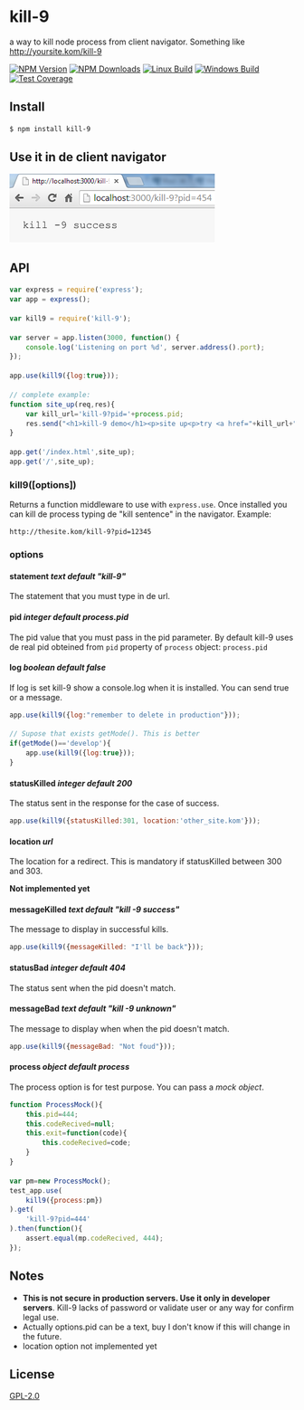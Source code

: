 # kill-9
a way to kill node process from client navigator. Something like http://yoursite.kom/kill-9

[![NPM Version][npm-image]][npm-url]
[![NPM Downloads][downloads-image]][downloads-url]
[![Linux Build][travis-image]][travis-url]
[![Windows Build][appveyor-image]][appveyor-url]
[![Test Coverage][coveralls-image]][coveralls-url]

## Install

```sh
$ npm install kill-9
```

## Use it in de client navigator

![use kill-9 as a url in the navigator](docs/chromeKill-9.png)

## API

```js
var express = require('express');
var app = express();

var kill9 = require('kill-9');

var server = app.listen(3000, function() {
    console.log('Listening on port %d', server.address().port);
});

app.use(kill9({log:true}));

// complete example: 
function site_up(req,res){
    var kill_url='kill-9?pid='+process.pid;
    res.send("<h1>kill-9 demo</h1><p>site up<p>try <a href="+kill_url+">"+kill_url+"</a>");
}

app.get('/index.html',site_up);
app.get('/',site_up);
```

### kill9([options])

Returns a function middleware to use with ``express.use``. 
Once installed you can kill de process typing de "kill sentence" in the navigator.
Example:

```url
http://thesite.kom/kill-9?pid=12345
```

### options

#### statement *text default "kill-9"*

The statement that you must type in de url. 

#### pid *integer default process.pid*

The pid value that you must pass in the pid parameter. 
By default kill-9 uses de real pid obteined from ``pid`` property of ``process`` object: ``process.pid``

#### log *boolean default false*

If log is set kill-9 show a console.log when it is installed. You can send true or a message.

```js
app.use(kill9({log:"remember to delete in production"}));

// Supose that exists getMode(). This is better
if(getMode()=='develop'){
    app.use(kill9({log:true}));
}
```

#### statusKilled *integer default 200*

The status sent in the response for the case of success.
```js
app.use(kill9({statusKilled:301, location:'other_site.kom'}));
```

#### location *url*

The location for a redirect. This is mandatory if statusKilled between 300 and 303. 

**Not implemented yet**

#### messageKilled *text default "kill -9 success"*

The message to display in successful kills. 
```js
app.use(kill9({messageKilled: "I'll be back"}));
```

#### statusBad *integer default 404*

The status sent when the pid doesn't match.

#### messageBad *text default "kill -9 unknown"*

The message to display when when the pid doesn't match.
```js
app.use(kill9({messageBad: "Not foud"}));
```

#### process *object default process*

The process option is for test purpose. You can pass a *mock object*. 

```js
function ProcessMock(){
    this.pid=444;
    this.codeRecived=null;
    this.exit=function(code){
        this.codeRecived=code;
    }
}

var pm=new ProcessMock();
test_app.use(
    kill9({process:pm})
).get(
    'kill-9?pid=444'
).then(function(){
    assert.equal(mp.codeRecived, 444);
});
```

## Notes

 + **This is not secure in production servers. Use it only in developer servers**. Kill-9 lacks of password or validate user or any way for confirm legal use.
 + Actually options.pid can be a text, buy I don't know if this will change in the future. 
 + location option not implemented yet
 
## License

[GPL-2.0](LICENSE)

[npm-image]: https://img.shields.io/npm/v/kill-9.svg?style=flat
[npm-url]: https://npmjs.org/package/kill-9
[travis-image]: https://img.shields.io/travis/codenautas/kill-9/master.svg?label=linux&style=flat
[travis-url]: https://travis-ci.org/codenautas/kill-9
[appveyor-image]: https://img.shields.io/appveyor/ci/emilioplatzer/kill-9/master.svg?label=windows&style=flat
[appveyor-url]: https://ci.appveyor.com/project/emilioplatzer/kill-9
[coveralls-image]: https://img.shields.io/coveralls/codenautas/kill-9/master.svg?style=flat
[coveralls-url]: https://coveralls.io/r/codenautas/kill-9
[downloads-image]: https://img.shields.io/npm/dm/kill-9.svg?style=flat
[downloads-url]: https://npmjs.org/package/kill-9
